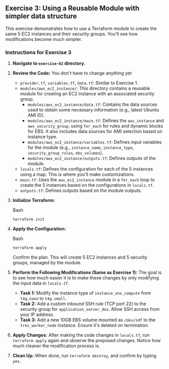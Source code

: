 ## Exercise 3: Using a Reusable Module with simpler data structure

This exercise demonstrates how to use a Terraform module to create the same 5 EC2 instances and their security groups. You'll see how modifications become much simpler.

### Instructions for Exercise 3

1. **Navigate to `exercise-02` directory.**
2. **Review the Code:** You don't have to change anything yet
    - `provider.tf`, `variables.tf`, `data.tf`: Similar to Exercise 1.
    - `modules/aws_ec2_instance/`: This directory contains a reusable module for creating an EC2 instance with an associated security group.
        - `modules/aws_ec2_instance/data.tf`: Contains the data sources used to obtain some necessary information (e.g., latest Ubuntu AMI ID).
        - `modules/aws_ec2_instance/main.tf`: Defines the `aws_instance` and `aws_security_group`, using `for_each` for rules and dynamic blocks for EBS. It also includes data sources for AMI selection based on instance type.
        - `modules/aws_ec2_instance/variables.tf`: Defines input variables for the module (e.g., `instance_name`, `instance_type`, `security_group_rules`, `ebs_volumes`).
        - `modules/aws_ec2_instance/outputs.tf`: Defines outputs of the module.
    - `locals.tf`: Defines the configuration for each of the 5 instances using a map. This is where you'll make customizations.
    - `main.tf`: Uses the `aws_ec2_instance` module in a `for_each` loop to create the 5 instances based on the configurations in `locals.tf`.
    - `outputs.tf`: Defines outputs based on the module outputs.
3. **Initialize Terraform:**

    Bash

    ```shell
    terraform init
    ```

4. **Apply the Configuration:**

    Bash

    ```shell
    terraform apply
    ```

    Confirm the plan. This will create 5 EC2 instances and 5 security groups, managed by the module.
5. **Perform the Following Modifications (Same as Exercise 1):** The goal is to see how much easier it is to make these changes by only modifying the input data in `locals.tf`.
    - **Task 1:** Modify the instance type of `instance_uno_compute` from `t4g.nano` to `t4g.small`.
    - **Task 2:** Add a custom inbound SSH rule (TCP port 22) to the security group for `application_server_dos`. Allow SSH access from your IP address.
    - **Task 3:** Add a new 10GB EBS volume mounted as `/dev/sdf` to the `tres_worker_node` instance. Ensure it's deleted on termination.
6. **Apply Changes:** After making the code changes in `locals.tf`, run `terraform apply` again and observe the proposed changes. Notice how much cleaner the modification process is.
7. **Clean Up:** When done, run `terraform destroy`, and confirm by typing `yes`.

